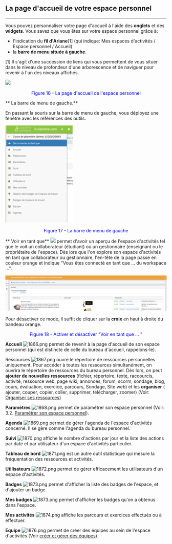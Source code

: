 ## La page d'accueil de votre espace personnel

---
Vous pouvez personnaliser votre page d'accueil à l'aide des **onglets** et des **widgets**.
Vous savez que vous êtes sur votre espace personnel grâce à:

* l'indication du **fil d'Ariane**[1] (qui indique: Mes espaces d'activités / Espace personnel / Accueil)
* la **barre de menu située à gauche**.

[1] Il s'agit d'une succession de liens qui vous permettent de vous situer dans le niveau de profondeur d'une arborescence et de naviguer pour revenir à l'un des niveaux affichés.

![](images/home-pers-wks.jpg)

<p style ="text-align: center; color: blue">Figure 16 - La page d'accueil de l'espace personnel</p>

** La barre de menu de gauche.**

En passant la souris sur la barre de menu de gauche, vous déployez une fenêtre avec les références des outils.

![](images/leftbar-menu.png)


<p style ="text-align: center; color: blue">Figure 17 - La barre de menu de gauche</p>

  ** Voir en tant que** ![](images/1864.png) permet d'avoir un aperçu de l'espace d'activités tel que le voit un collaborateur (étudiant) ou un gestionnaire (enseignant ou le propriétaire de l'espace). Dès lors que l'on explore son espace d'activités en tant que collaborateur ou gestionnaire, l'en-tête de la page passe en couleur orange et indique "Vous êtes connecté en tant que … du workspace …".

![](images/connected-as.png)

Pour désactiver ce mode, il suffit de cliquer sur la **croix** en haut à droite du bandeau orange.

<p style ="text-align: center; color: blue">Figure 18 - Activer et désactiver "Voir en tant que ... "</p>

**Accueil** ![1866.png](http://www.claroline.net/uploads/custom/images/1866.png) permet de revenir à la page d'accueil de son espace personnel (qui est distincte de celle du bureau d'accueil, rappelons-le).

 Ressources ![1867.png](http://www.claroline.net/uploads/custom/images/1867.png) ouvre le répertoire de ressources personnelles uniquement. Pour accéder à toutes les ressources simultanément, on ouvrira le répertoire de ressources du bureau personnel. Dès lors, on peut **ajouter de nouvelles ressources** (fichier, répertoire, texte, raccourcis, activité, ressource web, page wiki, annonces, forum, scorm, sondage, blog, cours, évaluation, exercice, parcours, Sondage, Site web) et les **organiser** ( ajouter, couper, copier, coller, supprimer, télécharger, zoomer) (Voir: [Organiser ses ressources](/bureau/organiser_ressources.md))

 **Paramètres** ![1868.png](http://www.claroline.net/uploads/custom/images/1868.png) permet de paramétrer son espace personnel (Voir: 3.2. [Paramétrer son espace personnel](/bureau/parametrer_espace_perso.md)).

 **Agenda** ![1869.png](http://www.claroline.net/uploads/custom/images/1869.png) permet de gérer l'agenda de l'espace d'activités concerné. Il se gère comme l'agenda du bureau personnel.

 **Suivi** ![1870.png](http://www.claroline.net/uploads/custom/images/1870.png) affiche le nombre d'actions par jour et la liste des actions par date et par utilisateur d'un espace d'activités particulier.

 **Tableau de bord** ![1871.png](http://www.claroline.net/uploads/custom/images/1871.png) est un autre outil statistique qui mesure la fréquentation des ressources et activités.

 **Utilisateurs** ![1872.png](http://www.claroline.net/uploads/custom/images/1867.png) permet de gérer efficacement les utilisateurs d'un espace d'activités.

 **Badges** ![1873.png](http://www.claroline.net/uploads/custom/images/1873.png) permet d'afficher la liste des badges de l'espace, et d'ajouter un badge.

 **Mes badges** ![1873.png](http://www.claroline.net/uploads/custom/images/1873.png) permet d'afficher les badges qu'on a obtenus dans l'espace.

 **Mes activités** ![1874.png](http://www.claroline.net/uploads/custom/images/1874.png) affiche les parcours et exercices effectués ou à effectuer.
 
 **Equipe** ![1876.png](http://www.claroline.net/uploads/custom/images/1876.png) permet de créer des équipes au sein de l'espace d'activités (Voir [créer et gérer des équipes](../outils/creer_equipes.md)).
